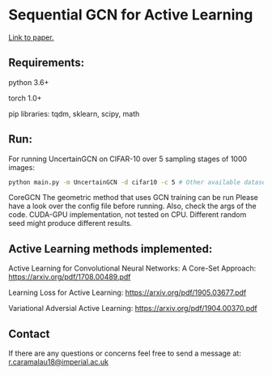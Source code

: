 # Sequential GCN for Active Learning
[Link to paper.](https://arxiv.org/pdf/2006.10219.pdf)
## Requirements:
python 3.6+

torch 1.0+

pip libraries: tqdm, sklearn, scipy, math

## Run:
For running UncertainGCN on CIFAR-10 over 5 sampling stages of 1000 images:
```bash 
python main.py -m UncertainGCN -d cifar10 -c 5 # Other available datasets cifar100, fashionmnist, svhn
```
CoreGCN The geometric method that uses GCN training can be run 
Please have a look over the config file before running. Also, check the args of the code.
CUDA-GPU implementation, not tested on CPU. Different random seed might produce different results.

## Active Learning methods implemented:
Active Learning for Convolutional Neural Networks: A Core-Set Approach: https://arxiv.org/pdf/1708.00489.pdf

Learning Loss for Active Learning: https://arxiv.org/pdf/1905.03677.pdf

Variational Adversial Active Learning: https://arxiv.org/pdf/1904.00370.pdf

## Contact
If there are any questions or concerns feel free to send a message at: r.caramalau18@imperial.ac.uk
